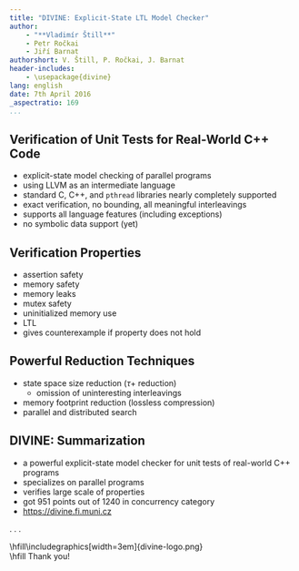 ```yaml
---
title: "DIVINE: Explicit-State LTL Model Checker"
author:
    - "**Vladimír Štill**"
    - Petr Ročkai
    - Jiří Barnat
authorshort: V. Štill, P. Ročkai, J. Barnat
header-includes:
    - \usepackage{divine}
lang: english
date: 7th April 2016
_aspectratio: 169
...
```


## Verification of Unit Tests for Real-World C++ Code

*   explicit-state model checking of parallel programs
*   using LLVM as an intermediate language
*   standard C, C++, and `pthread` libraries nearly completely supported
*   exact verification, no bounding, all meaningful interleavings
*   supports all language features (including exceptions)
*   no symbolic data support (yet)

## Verification Properties

*   assertion safety
*   memory safety
*   memory leaks
*   mutex safety
*   uninitialized memory use
*   LTL
*   gives counterexample if property does not hold

## Powerful Reduction Techniques

*   state space size reduction ($\tau+$ reduction)
    *   omission of uninteresting interleavings
*   memory footprint reduction (lossless compression)
*   parallel and distributed search

## DIVINE: Summarization

*   a powerful explicit-state model checker for unit tests of real-world C++ programs
*   specializes on parallel programs
*   verifies large scale of properties
*   got 951 points out of 1240 in concurrency category
*   <https://divine.fi.muni.cz>

. . .

\hfill\includegraphics[width=3em]{divine-logo.png}\
\hfill Thank you!
